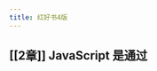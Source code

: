 ```yaml
---
title: 红好书4版
---
```


## [[2章]] JavaScript 是通过<script>元素插入到 HTML 页面中的。这个元素可用于把 JavaScript 代码嵌入到
:PROPERTIES:
:todo: 1606660439707
:END:
HTML 页面中，跟其他标记混合在一起，也可用于引入保存在外部文件中的 JavaScript。本章的重点可
以总结如下。
## 要包含外部 JavaScript 文件，必须将 src 属性设置为要包含文件的 URL。文件可以跟网页在同
:PROPERTIES:
:later: 1606660455060
:END:
一台服务器上，也可以位于完全不同的域。
所有<script>元素会依照它们在网页中出现的次序被解释。在不使用 defer 和 async 属性的
情况下，包含在<script>元素中的代码必须严格按次序解释。
 对不推迟执行的脚本，浏览器必须解释完位于<script>元素中的代码，然后才能继续渲染页面
的剩余部分。为此，通常应该把<script>元素放到页面末尾，介于主内容之后及</body>标签
之前。
 可以使用 defer 属性把脚本推迟到文档渲染完毕后再执行。推迟的脚本原则上按照它们被列出
的次序执行。
 可以使用 async 属性表示脚本不需要等待其他脚本，同时也不阻塞文档渲染，即异步加载。异
步脚本不能保证按照它们在页面中出现的次序执行。
 通过使用<noscript>元素，可以指定在浏览器不支持脚本时显示的内容。如果浏览器支持并启
用脚本，则<noscript>元素中的任何内容都不会被渲染。
